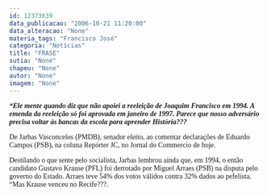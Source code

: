 ```yaml
---
id: 12373639
data_publicacao: "2006-10-21 11:20:00"
data_alteracao: "None"
materia_tags: "Francisco José"
categoria: "Notícias"
title: "FRASE"
sutia: "None"
chapeu: "None"
autor: "None"
imagem: "None"
---
```

<p><P><FONT face=Verdana><STRONG><EM>“Ele mente quando diz que não apoiei a reeleição de Joaquim Francisco em 1994. A emenda da reeleição só foi aprovada em janeiro de 1997. Parece que nosso adversário precisa voltar às bancas da escola para aprender História???</EM></STRONG></FONT></P></p>
<p><P><FONT face=Verdana>De Jarbas Vasconcelos (PMDB), senador eleito, ao comentar declarações de Eduardo Campos (PSB), na coluna Repórter JC, no Jornal do Commercio de hoje.</FONT></P></p>
<p><P><FONT face=Verdana>Destilando o que sente pelo socialista, Jarbas lembrou ainda que, em 1994, o então candidato Gustavo Krause (PFL) foi derrotado por Miguel Arraes (PSB) na disputa pelo governo do Estado. Arraes teve 54% dos votos válidos contra 32% dados ao pefelista. “Mas Krause venceu no Recife???.</FONT></P> </p>
